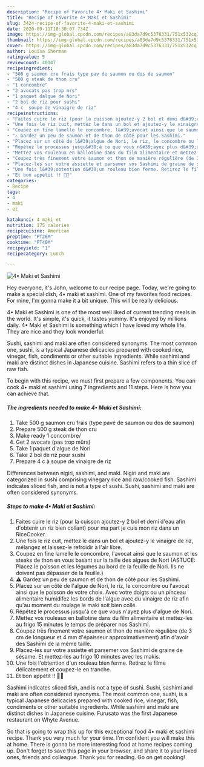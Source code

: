 ```yaml
---
description: "Recipe of Favorite 4• Maki et Sashimi"
title: "Recipe of Favorite 4• Maki et Sashimi"
slug: 3424-recipe-of-favorite-4-maki-et-sashimi
date: 2020-09-11T18:30:07.734Z
image: https://img-global.cpcdn.com/recipes/a83da7d9c5376331/751x532cq70/4•-maki-et-sashimi-photo-principale-de-la-recette.jpg
thumbnail: https://img-global.cpcdn.com/recipes/a83da7d9c5376331/751x532cq70/4•-maki-et-sashimi-photo-principale-de-la-recette.jpg
cover: https://img-global.cpcdn.com/recipes/a83da7d9c5376331/751x532cq70/4•-maki-et-sashimi-photo-principale-de-la-recette.jpg
author: Louisa Sherman
ratingvalue: 5
reviewcount: 40147
recipeingredient:
- "500 g saumon cru frais type pav de saumon ou dos de saumon"
- "500 g steak de thon cru"
- "1 concombre"
- "2 avocats pas trop mrs"
- "1 paquet dalgue de Nori"
- "2 bol de riz pour sushi"
- "4 c  soupe de vinaigre de riz"
recipeinstructions:
- "Faites cuire le riz (pour la cuisson ajoutez-y 2 bol et demi d&#39;eau afin d&#39;obtenir un riz bien collant) pour ma part je cuis mon riz dans un RiceCooker."
- "Une fois le riz cuit, mettez le dans un bol et ajoutez-y le vinaigre de riz, mélangez et laissez-le refroidir à l&#39;air libre."
- "Coupez en fine lamelle le concombre, l&#39;avocat ainsi que le saumon et les steaks de thon en vous basant sur la taille des algues de Nori (ASTUCE: Placez le poisson et les légumes au bord de la feuille de Nori. Ils ne doivent pas dépasser de la feuille.)"
- "⚠️ Gardez un peu de saumon et de thon de côté pour les Sashimi."
- "Placez sur un côté de l&#39;algue de Nori, le riz, le concombre ou l&#39;avocat ainsi que le poisson de votre choix. Avec votre doigts ou un pinceau alimentaire humidifez les bords de l&#39;algue avec du vinaigre de riz afin qu&#39;au moment du roulage le maki soit bien collé."
- "Répétez le processus jusqu&#39;à ce que vous n&#39;ayez plus d&#39;algue de Nori."
- "Mettez vos rouleaux en ballotine dans du film alimentaire et mettez-les au frigo 15 minutes le temps de préparer nos Sashimi."
- "Coupez très finement votre saumon et thon de manière régulière (de 3 cm de longueur et 4 mm d&#39;épaisseur approximativement) afin d&#39;avoir des Sashimi de la même taille."
- "Placez-les sur votre assiette et parsemer vos Sashimi de graine de sésame. Et mettez-les au frigo 10 minutes avec les makis."
- "Une fois l&#39;obtention d&#39;un rouleau bien ferme. Retirez le filme délicatement et coupez-le en tranche."
- "Et bon appétit !! 🥢🍣"
categories:
- Recipe
tags:
- 4
- maki
- et

katakunci: 4 maki et 
nutrition: 175 calories
recipecuisine: American
preptime: "PT26M"
cooktime: "PT40M"
recipeyield: "1"
recipecategory: Lunch

---
```



![4• Maki et Sashimi](https://img-global.cpcdn.com/recipes/a83da7d9c5376331/751x532cq70/4•-maki-et-sashimi-photo-principale-de-la-recette.jpg)

Hey everyone, it's John, welcome to our recipe page. Today, we're going to make a special dish, 4• maki et sashimi. One of my favorites food recipes. For mine, I'm gonna make it a bit unique. This will be really delicious.

4• Maki et Sashimi is one of the most well liked of current trending meals in the world. It's simple, it's quick, it tastes yummy. It's enjoyed by millions daily. 4• Maki et Sashimi is something which I have loved my whole life. They are nice and they look wonderful.

Sushi, sashimi and maki are often considered synonyms. The most common one, sushi, is a typical Japanese delicacies prepared with cooked rice, vinegar, fish, condiments or other suitable ingredients. While sashimi and maki are distinct dishes in Japanese cuisine. Sashimi refers to a thin slice of raw fish.


To begin with this recipe, we must first prepare a few components. You can cook 4• maki et sashimi using 7 ingredients and 11 steps. Here is how you can achieve that.

<!--inarticleads1-->

##### The ingredients needed to make 4• Maki et Sashimi:

1. Take 500 g saumon cru frais (type pavé de saumon ou dos de saumon)
1. Prepare 500 g steak de thon cru
1. Make ready 1 concombre/
1. Get 2 avocats (pas trop mûrs)
1. Take 1 paquet d&#39;algue de Nori
1. Take 2 bol de riz pour sushi
1. Prepare 4 c à soupe de vinaigre de riz


Differences between nigiri, sashimi, and maki. Nigiri and maki are categorized in sushi comprising vinegary rice and raw/cooked fish. Sashimi indicates sliced fish, and is not a type of sushi. Sushi, sashimi and maki are often considered synonyms. 

<!--inarticleads2-->

##### Steps to make 4• Maki et Sashimi:

1. Faites cuire le riz (pour la cuisson ajoutez-y 2 bol et demi d&#39;eau afin d&#39;obtenir un riz bien collant) pour ma part je cuis mon riz dans un RiceCooker.
1. Une fois le riz cuit, mettez le dans un bol et ajoutez-y le vinaigre de riz, mélangez et laissez-le refroidir à l&#39;air libre.
1. Coupez en fine lamelle le concombre, l&#39;avocat ainsi que le saumon et les steaks de thon en vous basant sur la taille des algues de Nori (ASTUCE: Placez le poisson et les légumes au bord de la feuille de Nori. Ils ne doivent pas dépasser de la feuille.)
1. ⚠️ Gardez un peu de saumon et de thon de côté pour les Sashimi.
1. Placez sur un côté de l&#39;algue de Nori, le riz, le concombre ou l&#39;avocat ainsi que le poisson de votre choix. Avec votre doigts ou un pinceau alimentaire humidifez les bords de l&#39;algue avec du vinaigre de riz afin qu&#39;au moment du roulage le maki soit bien collé.
1. Répétez le processus jusqu&#39;à ce que vous n&#39;ayez plus d&#39;algue de Nori.
1. Mettez vos rouleaux en ballotine dans du film alimentaire et mettez-les au frigo 15 minutes le temps de préparer nos Sashimi.
1. Coupez très finement votre saumon et thon de manière régulière (de 3 cm de longueur et 4 mm d&#39;épaisseur approximativement) afin d&#39;avoir des Sashimi de la même taille.
1. Placez-les sur votre assiette et parsemer vos Sashimi de graine de sésame. Et mettez-les au frigo 10 minutes avec les makis.
1. Une fois l&#39;obtention d&#39;un rouleau bien ferme. Retirez le filme délicatement et coupez-le en tranche.
1. Et bon appétit !! 🥢🍣


Sashimi indicates sliced fish, and is not a type of sushi. Sushi, sashimi and maki are often considered synonyms. The most common one, sushi, is a typical Japanese delicacies prepared with cooked rice, vinegar, fish, condiments or other suitable ingredients. While sashimi and maki are distinct dishes in Japanese cuisine. Furusato was the first Japanese restaurant on Whyte Avenue. 

So that is going to wrap this up for this exceptional food 4• maki et sashimi recipe. Thank you very much for your time. I'm confident you will make this at home. There is gonna be more interesting food at home recipes coming up. Don't forget to save this page in your browser, and share it to your loved ones, friends and colleague. Thank you for reading. Go on get cooking!
